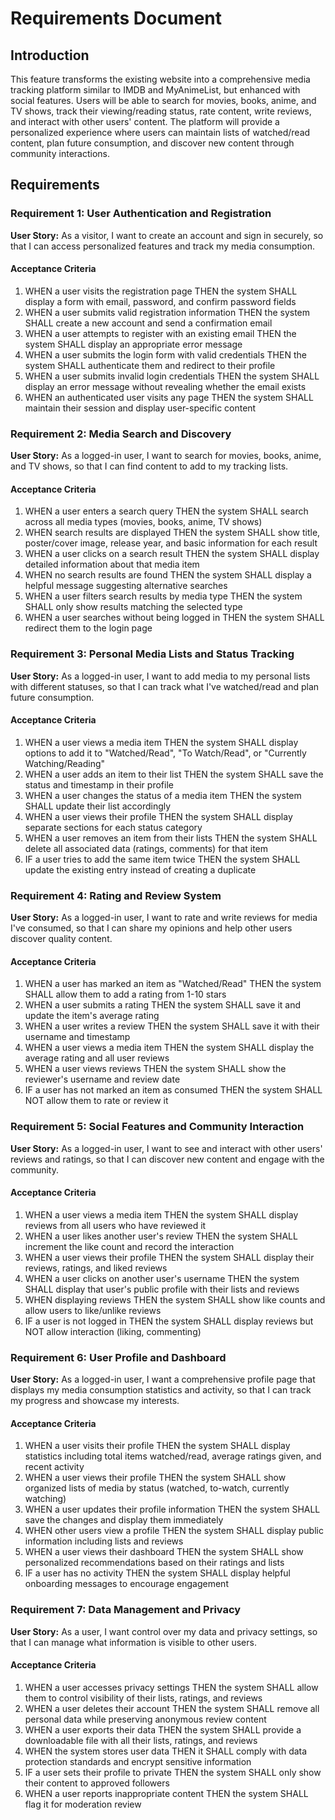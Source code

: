 # Requirements Document

## Introduction

This feature transforms the existing website into a comprehensive media tracking platform similar to IMDB and MyAnimeList, but enhanced with social features. Users will be able to search for movies, books, anime, and TV shows, track their viewing/reading status, rate content, write reviews, and interact with other users' content. The platform will provide a personalized experience where users can maintain lists of watched/read content, plan future consumption, and discover new content through community interactions.

## Requirements

### Requirement 1: User Authentication and Registration

**User Story:** As a visitor, I want to create an account and sign in securely, so that I can access personalized features and track my media consumption.

#### Acceptance Criteria

1. WHEN a user visits the registration page THEN the system SHALL display a form with email, password, and confirm password fields
2. WHEN a user submits valid registration information THEN the system SHALL create a new account and send a confirmation email
3. WHEN a user attempts to register with an existing email THEN the system SHALL display an appropriate error message
4. WHEN a user submits the login form with valid credentials THEN the system SHALL authenticate them and redirect to their profile
5. WHEN a user submits invalid login credentials THEN the system SHALL display an error message without revealing whether the email exists
6. WHEN an authenticated user visits any page THEN the system SHALL maintain their session and display user-specific content

### Requirement 2: Media Search and Discovery

**User Story:** As a logged-in user, I want to search for movies, books, anime, and TV shows, so that I can find content to add to my tracking lists.

#### Acceptance Criteria

1. WHEN a user enters a search query THEN the system SHALL search across all media types (movies, books, anime, TV shows)
2. WHEN search results are displayed THEN the system SHALL show title, poster/cover image, release year, and basic information for each result
3. WHEN a user clicks on a search result THEN the system SHALL display detailed information about that media item
4. WHEN no search results are found THEN the system SHALL display a helpful message suggesting alternative searches
5. WHEN a user filters search results by media type THEN the system SHALL only show results matching the selected type
6. WHEN a user searches without being logged in THEN the system SHALL redirect them to the login page

### Requirement 3: Personal Media Lists and Status Tracking

**User Story:** As a logged-in user, I want to add media to my personal lists with different statuses, so that I can track what I've watched/read and plan future consumption.

#### Acceptance Criteria

1. WHEN a user views a media item THEN the system SHALL display options to add it to "Watched/Read", "To Watch/Read", or "Currently Watching/Reading"
2. WHEN a user adds an item to their list THEN the system SHALL save the status and timestamp in their profile
3. WHEN a user changes the status of a media item THEN the system SHALL update their list accordingly
4. WHEN a user views their profile THEN the system SHALL display separate sections for each status category
5. WHEN a user removes an item from their lists THEN the system SHALL delete all associated data (ratings, comments) for that item
6. IF a user tries to add the same item twice THEN the system SHALL update the existing entry instead of creating a duplicate

### Requirement 4: Rating and Review System

**User Story:** As a logged-in user, I want to rate and write reviews for media I've consumed, so that I can share my opinions and help other users discover quality content.

#### Acceptance Criteria

1. WHEN a user has marked an item as "Watched/Read" THEN the system SHALL allow them to add a rating from 1-10 stars
2. WHEN a user submits a rating THEN the system SHALL save it and update the item's average rating
3. WHEN a user writes a review THEN the system SHALL save it with their username and timestamp
4. WHEN a user views a media item THEN the system SHALL display the average rating and all user reviews
5. WHEN a user views reviews THEN the system SHALL show the reviewer's username and review date
6. IF a user has not marked an item as consumed THEN the system SHALL NOT allow them to rate or review it

### Requirement 5: Social Features and Community Interaction

**User Story:** As a logged-in user, I want to see and interact with other users' reviews and ratings, so that I can discover new content and engage with the community.

#### Acceptance Criteria

1. WHEN a user views a media item THEN the system SHALL display reviews from all users who have reviewed it
2. WHEN a user likes another user's review THEN the system SHALL increment the like count and record the interaction
3. WHEN a user views their profile THEN the system SHALL display their reviews, ratings, and liked reviews
4. WHEN a user clicks on another user's username THEN the system SHALL display that user's public profile with their lists and reviews
5. WHEN displaying reviews THEN the system SHALL show like counts and allow users to like/unlike reviews
6. IF a user is not logged in THEN the system SHALL display reviews but NOT allow interaction (liking, commenting)

### Requirement 6: User Profile and Dashboard

**User Story:** As a logged-in user, I want a comprehensive profile page that displays my media consumption statistics and activity, so that I can track my progress and showcase my interests.

#### Acceptance Criteria

1. WHEN a user visits their profile THEN the system SHALL display statistics including total items watched/read, average ratings given, and recent activity
2. WHEN a user views their profile THEN the system SHALL show organized lists of media by status (watched, to-watch, currently watching)
3. WHEN a user updates their profile information THEN the system SHALL save the changes and display them immediately
4. WHEN other users view a profile THEN the system SHALL display public information including lists and reviews
5. WHEN a user views their dashboard THEN the system SHALL show personalized recommendations based on their ratings and lists
6. IF a user has no activity THEN the system SHALL display helpful onboarding messages to encourage engagement

### Requirement 7: Data Management and Privacy

**User Story:** As a user, I want control over my data and privacy settings, so that I can manage what information is visible to other users.

#### Acceptance Criteria

1. WHEN a user accesses privacy settings THEN the system SHALL allow them to control visibility of their lists, ratings, and reviews
2. WHEN a user deletes their account THEN the system SHALL remove all personal data while preserving anonymous review content
3. WHEN a user exports their data THEN the system SHALL provide a downloadable file with all their lists, ratings, and reviews
4. WHEN the system stores user data THEN it SHALL comply with data protection standards and encrypt sensitive information
5. IF a user sets their profile to private THEN the system SHALL only show their content to approved followers
6. WHEN a user reports inappropriate content THEN the system SHALL flag it for moderation review